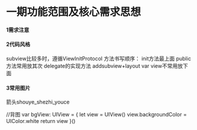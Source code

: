 # 一期功能范围及核心需求思想

#### 1需求注意

#### 2代码风格
subview比较多时，遵循ViewInitProtocol
方法书写顺序：
init方法最上面
public方法常用放其次
delegate的实现方法
addsubview+layout
var view不常用放下面
#### 3常用图片
箭头shouye_shezhi_youce

//背图
var bgView: UIView = {
    let view = UIView()
    view.backgroundColor = UIColor.white
    return view
}()


